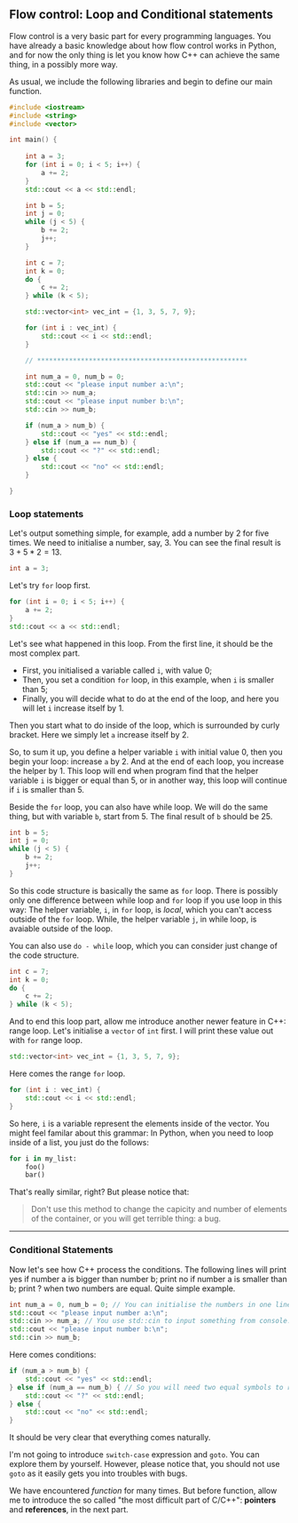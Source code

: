 ## Flow control: Loop and Conditional statements
Flow control is a very basic part for every programming languages.
You have already a basic knowledge about how flow control works in Python,
and for now the only thing is let you know how C++ can achieve the same thing,
in a possibly more way.

As usual, we include the following libraries and begin to define our main function.


```cpp
#include <iostream>
#include <string>
#include <vector>

int main() {
    
    int a = 3;
    for (int i = 0; i < 5; i++) {
        a += 2;
    }
    std::cout << a << std::endl;

    int b = 5;
    int j = 0;
    while (j < 5) {
        b += 2;
        j++;
    }

    int c = 7;
    int k = 0;
    do {
        c += 2;
    } while (k < 5);

    std::vector<int> vec_int = {1, 3, 5, 7, 9};

    for (int i : vec_int) {
        std::cout << i << std::endl;
    }

    // *****************************************************

    int num_a = 0, num_b = 0; 
    std::cout << "please input number a:\n";
    std::cin >> num_a;
    std::cout << "please input number b:\n";
    std::cin >> num_b;

    if (num_a > num_b) {
        std::cout << "yes" << std::endl;
    } else if (num_a == num_b) {
        std::cout << "?" << std::endl;
    } else {
        std::cout << "no" << std::endl;
    }

}
```
### Loop statements
Let's output something simple, for example, add a number by 2 for five times.
We need to initialise a number, say, 3. You can see the final result is $3+5*2=13$.
```cpp
int a = 3;
```
Let's try `for` loop first.
```cpp
for (int i = 0; i < 5; i++) {
    a += 2;
}
std::cout << a << std::endl;
```
Let's see what happened in this loop. From the first line, it should be the most
complex part. 
- First, you initialised a variable called `i`, with value 0; 
- Then, you set a condition `for` loop, in this example, when `i` is smaller than 5;
- Finally, you will decide what to do at the end of the loop, and here you will let `i`
increase itself by 1.

Then you start what to do inside of the loop, which is surrounded by curly bracket.
Here we simply let `a` increase itself by 2.

So, to sum it up, you define a helper variable `i` with initial value 0, then you
begin your loop: increase `a` by 2. And at the end of each loop, you increase the
helper by 1. This loop will end when program find that the helper variable `i` is
bigger or equal than 5, or in another way, this loop will continue if `i` is smaller than 5.

Beside the `for` loop, you can also have while loop. We will do the same thing, but
with variable `b`, start from 5. The final result of `b` should be 25.
```cpp
int b = 5;
int j = 0;
while (j < 5) {
    b += 2;
    j++;
}
```
So this code structure is basically the same as `for` loop. There is possibly only one
difference between while loop and `for` loop if you use loop in this way:
The helper variable, `i`, in `for` loop, is *local*, which you can't access outside of
the `for` loop. While, the helper variable `j`, in while loop, is avaiable outside of
the loop.

You can also use `do - while` loop, which you can consider just change of the code structure.
```cpp
int c = 7;
int k = 0;
do {
    c += 2;
} while (k < 5);
```
And to end this loop part, allow me introduce another newer feature in C++: range loop.
Let's initialise a `vector` of `int` first. I will print these value out with `for` range loop.
```cpp
std::vector<int> vec_int = {1, 3, 5, 7, 9};
```
Here comes the range `for` loop.
```cpp
for (int i : vec_int) {
    std::cout << i << std::endl;
}
```
So here, `i` is a variable represent the elements inside of the vector. You might feel
familar about this grammar: In Python, when you need to loop inside of a list, you just
do the follows:
```python
for i in my_list:
    foo()
    bar()
```
That's really similar, right? But please notice that:
> Don't use this method to change the
> capicity and number of elements of the container, 
> or you will get terrible thing: a bug.

*****************************************************
### Conditional Statements

Now let's see how C++ process the conditions. The following lines will print yes if number a
is bigger than number b; print no if number a is smaller than b; print ? when two numbers are
equal. Quite simple example.
```cpp
int num_a = 0, num_b = 0; // You can initialise the numbers in one line if they have the same type.
std::cout << "please input number a:\n";
std::cin >> num_a; // You use std::cin to input something from console.
std::cout << "please input number b:\n";
std::cin >> num_b;
```
Here comes conditions:
```cpp
if (num_a > num_b) {
    std::cout << "yes" << std::endl;
} else if (num_a == num_b) { // So you will need two equal symbols to represent equality.
    std::cout << "?" << std::endl;
} else {
    std::cout << "no" << std::endl;
}
```
It should be very clear that everything comes naturally.

I'm not going to introduce `switch-case` expression and `goto`. You can explore them by yourself.
However, please notice that, you should not use `goto` as it easily gets you into troubles with bugs. 

We have encountered *function* for many times. But before function, allow me to introduce the
so called "the most difficult part of C/C++": **pointers** and **references**, in the next part.
